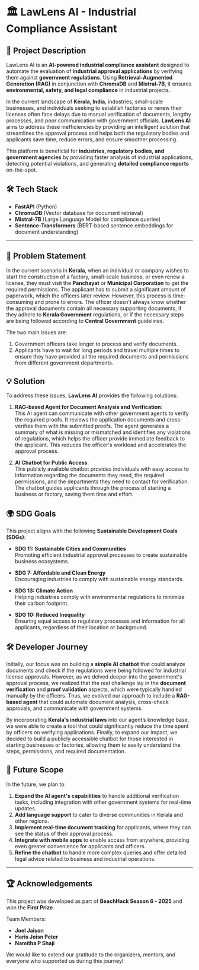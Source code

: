 
# 🏛️ **LawLens AI - Industrial Compliance Assistant**

## 🚀 Project Description
LawLens AI is an **AI-powered industrial compliance assistant** designed to automate the evaluation of **industrial approval applications** by verifying them against **government regulations**. Using **Retrieval-Augmented Generation (RAG)** in conjunction with **ChromaDB** and **Mistral-7B**, it ensures **environmental, safety, and legal compliance** in industrial projects. 

In the current landscape of **Kerala, India**, industries, small-scale businesses, and individuals seeking to establish factories or renew their licenses often face delays due to manual verification of documents, lengthy processes, and poor communication with government officials. **LawLens AI** aims to address these inefficiencies by providing an intelligent solution that streamlines the approval process and helps both the regulatory bodies and applicants save time, reduce errors, and ensure smoother processing.

This platform is beneficial for **industries, regulatory bodies, and government agencies** by providing faster analysis of industrial applications, detecting potential violations, and generating **detailed compliance reports** on-the-spot.

## 🛠 Tech Stack

- **FastAPI** (Python)
- **ChromaDB** (Vector database for document retrieval)
- **Mistral-7B** (Large Language Model for compliance queries)
- **Sentence-Transformers** (BERT-based sentence embeddings for document understanding)

---

## 🧐 Problem Statement

In the current scenario in **Kerala**, when an individual or company wishes to start the construction of a factory, small-scale business, or even renew a license, they must visit the **Panchayat** or **Municipal Corporation** to get the required permissions. The applicant has to submit a significant amount of paperwork, which the officers later review. However, this process is time-consuming and prone to errors. The officer doesn't always know whether the approval documents contain all necessary supporting documents, if they adhere to **Kerala Government** regulations, or if the necessary steps are being followed according to **Central Government** guidelines.

The two main issues are:
1. Government officers take longer to process and verify documents.
2. Applicants have to wait for long periods and travel multiple times to ensure they have provided all the required documents and permissions from different government departments.

## 💡 Solution

To address these issues, **LawLens AI** provides the following solutions:

1. **RAG-based Agent for Document Analysis and Verification**:  
   This AI agent can communicate with other government agents to verify the required proofs. It reviews the application documents and cross-verifies them with the submitted proofs. The agent generates a summary of what is missing or mismatched and identifies any violations of regulations, which helps the officer provide immediate feedback to the applicant. This reduces the officer's workload and accelerates the approval process.
   
2. **AI Chatbot for Public Access**:  
   This publicly available chatbot provides individuals with easy access to information regarding the documents they need, the required permissions, and the departments they need to contact for verification. The chatbot guides applicants through the process of starting a business or factory, saving them time and effort.

## 🌍 SDG Goals

This project aligns with the following **Sustainable Development Goals (SDGs)**:

- **SDG 11: Sustainable Cities and Communities**  
  Promoting efficient industrial approval processes to create sustainable business ecosystems.

- **SDG 7: Affordable and Clean Energy**  
  Encouraging industries to comply with sustainable energy standards.

- **SDG 13: Climate Action**  
  Helping industries comply with environmental regulations to minimize their carbon footprint.

- **SDG 10: Reduced Inequality**  
  Ensuring equal access to regulatory processes and information for all applicants, regardless of their location or background.

## 🛠 Developer Journey

Initially, our focus was on building a **simple AI chatbot** that could analyze documents and check if the regulations were being followed for industrial license approvals. However, as we delved deeper into the government's approval process, we realized that the real challenge lay in the **document verification** and **proof validation** aspects, which were typically handled manually by the officers. Thus, we evolved our approach to include a **RAG-based agent** that could automate document analysis, cross-check approvals, and communicate with government systems.

By incorporating **Kerala's industrial laws** into our agent’s knowledge base, we were able to create a tool that could significantly reduce the time spent by officers on verifying applications. Finally, to expand our impact, we decided to build a publicly accessible chatbot for those interested in starting businesses or factories, allowing them to easily understand the steps, permissions, and required documentation.

## 🔮 Future Scope

In the future, we plan to:
1. **Expand the AI agent's capabilities** to handle additional verification tasks, including integration with other government systems for real-time updates.
2. **Add language support** to cater to diverse communities in Kerala and other regions.
3. **Implement real-time document tracking** for applicants, where they can see the status of their approval process.
4. **Integrate with mobile apps** to enable access from anywhere, providing even greater convenience for applicants and officers.
5. **Refine the chatbot** to handle more complex queries and offer detailed legal advice related to business and industrial operations.

---

## 🏆 **Acknowledgements**
This project was developed as part of **BeachHack Season 6 - 2025** and won the **First Prize**. 

Team Members:
- **Joel Jaison**
- **Haris Joisn Peter**
- **Namitha P Shaji**

We would like to extend our gratitude to the organizers, mentors, and everyone who supported us during this journey!
